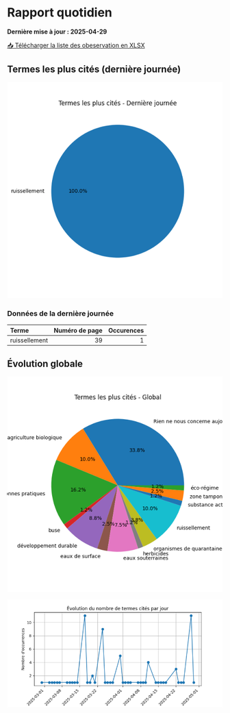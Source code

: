 # Rapport quotidien

**Dernière mise à jour : 2025-04-29**

[📥 Télécharger la liste des obeservation en XLSX](https://github.com/LlrdntCORDER/VeilleMoniteur/releases/latest/download/Data.xlsx)

## Termes les plus cités (dernière journée)

![Graphique](img/last_day_pie.png)

### Données de la dernière journée

| Terme         |   Numéro de page |   Occurences |
|:--------------|-----------------:|-------------:|
| ruissellement |               39 |            1 |

## Évolution globale

![Graphique](img/global_pie.png)

![Graphique](img/evolution_line.png)

